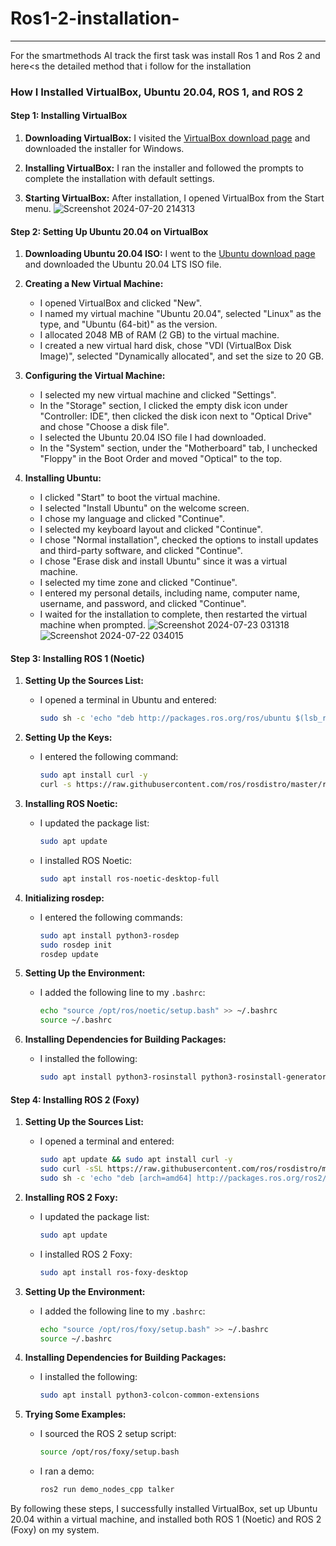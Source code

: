 # Ros1-2-installation-


---
For the smartmethods AI track the first task was install Ros 1 and Ros 2 and here<s the detailed method that i follow for the installation

### How I Installed VirtualBox, Ubuntu 20.04, ROS 1, and ROS 2

#### Step 1: Installing VirtualBox

1. **Downloading VirtualBox:**
   I visited the [VirtualBox download page](https://www.virtualbox.org/wiki/Downloads) and downloaded the installer for Windows.

2. **Installing VirtualBox:**
   I ran the installer and followed the prompts to complete the installation with default settings. 

3. **Starting VirtualBox:**
   After installation, I opened VirtualBox from the Start menu.
![Screenshot 2024-07-20 214313](https://github.com/user-attachments/assets/85c73ac8-3510-4f19-8521-c3851e376825)

#### Step 2: Setting Up Ubuntu 20.04 on VirtualBox

1. **Downloading Ubuntu 20.04 ISO:**
   I went to the [Ubuntu download page](https://ubuntu.com/download/desktop) and downloaded the Ubuntu 20.04 LTS ISO file.

2. **Creating a New Virtual Machine:**
   - I opened VirtualBox and clicked "New".
   - I named my virtual machine "Ubuntu 20.04", selected "Linux" as the type, and "Ubuntu (64-bit)" as the version.
   - I allocated 2048 MB of RAM (2 GB) to the virtual machine.
   - I created a new virtual hard disk, chose "VDI (VirtualBox Disk Image)", selected "Dynamically allocated", and set the size to 20 GB.

3. **Configuring the Virtual Machine:**
   - I selected my new virtual machine and clicked "Settings".
   - In the "Storage" section, I clicked the empty disk icon under "Controller: IDE", then clicked the disk icon next to "Optical Drive" and chose "Choose a disk file".
   - I selected the Ubuntu 20.04 ISO file I had downloaded.
   - In the "System" section, under the "Motherboard" tab, I unchecked "Floppy" in the Boot Order and moved "Optical" to the top.

4. **Installing Ubuntu:**
   - I clicked "Start" to boot the virtual machine.
   - I selected "Install Ubuntu" on the welcome screen.
   - I chose my language and clicked "Continue".
   - I selected my keyboard layout and clicked "Continue".
   - I chose "Normal installation", checked the options to install updates and third-party software, and clicked "Continue".
   - I chose "Erase disk and install Ubuntu" since it was a virtual machine.
   - I selected my time zone and clicked "Continue".
   - I entered my personal details, including name, computer name, username, and password, and clicked "Continue".
   - I waited for the installation to complete, then restarted the virtual machine when prompted.
![Screenshot 2024-07-23 031318](https://github.com/user-attachments/assets/f996c47d-00a5-4846-87b8-1032b8eb9d6b)
![Screenshot 2024-07-22 034015](https://github.com/user-attachments/assets/b9ed5508-6f90-48b6-b36e-30cf0a20b411)

#### Step 3: Installing ROS 1 (Noetic)

1. **Setting Up the Sources List:**
   - I opened a terminal in Ubuntu and entered:
     ```bash
     sudo sh -c 'echo "deb http://packages.ros.org/ros/ubuntu $(lsb_release -sc) main" > /etc/apt/sources.list.d/ros-latest.list'
     ```

2. **Setting Up the Keys:**
   - I entered the following command:
     ```bash
     sudo apt install curl -y
     curl -s https://raw.githubusercontent.com/ros/rosdistro/master/ros.asc | sudo apt-key add -
     ```

3. **Installing ROS Noetic:**
   - I updated the package list:
     ```bash
     sudo apt update
     ```
   - I installed ROS Noetic:
     ```bash
     sudo apt install ros-noetic-desktop-full
     ```

4. **Initializing rosdep:**
   - I entered the following commands:
     ```bash
     sudo apt install python3-rosdep
     sudo rosdep init
     rosdep update
     ```

5. **Setting Up the Environment:**
   - I added the following line to my `.bashrc`:
     ```bash
     echo "source /opt/ros/noetic/setup.bash" >> ~/.bashrc
     source ~/.bashrc
     ```

6. **Installing Dependencies for Building Packages:**
   - I installed the following:
     ```bash
     sudo apt install python3-rosinstall python3-rosinstall-generator python3-wstool build-essential
     ```

#### Step 4: Installing ROS 2 (Foxy)

1. **Setting Up the Sources List:**
   - I opened a terminal and entered:
     ```bash
     sudo apt update && sudo apt install curl -y
     sudo curl -sSL https://raw.githubusercontent.com/ros/rosdistro/master/ros.asc | sudo apt-key add -
     sudo sh -c 'echo "deb [arch=amd64] http://packages.ros.org/ros2/ubuntu $(lsb_release -cs) main" > /etc/apt/sources.list.d/ros2-latest.list'
     ```

2. **Installing ROS 2 Foxy:**
   - I updated the package list:
     ```bash
     sudo apt update
     ```
   - I installed ROS 2 Foxy:
     ```bash
     sudo apt install ros-foxy-desktop
     ```

3. **Setting Up the Environment:**
   - I added the following line to my `.bashrc`:
     ```bash
     echo "source /opt/ros/foxy/setup.bash" >> ~/.bashrc
     source ~/.bashrc
     ```

4. **Installing Dependencies for Building Packages:**
   - I installed the following:
     ```bash
     sudo apt install python3-colcon-common-extensions
     ```

5. **Trying Some Examples:**
   - I sourced the ROS 2 setup script:
     ```bash
     source /opt/ros/foxy/setup.bash
     ```
   - I ran a demo:
     ```bash
     ros2 run demo_nodes_cpp talker
     ```

By following these steps, I successfully installed VirtualBox, set up Ubuntu 20.04 within a virtual machine, and installed both ROS 1 (Noetic) and ROS 2 (Foxy) on my system.
